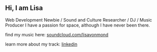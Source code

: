 ## Hi, I am Lisa

Web Development Newbie / Sound and Culture Researcher / DJ / Music Producer
I have a passion for space, although I have never been there.

find my music here: [soundcloud.com/lisavonmond](https://soundcloud.com/lisavonmond)

learn more about my track: [linkedin](https://www.linkedin.com/in/lisa-luetkefedder/)

